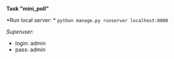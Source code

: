**Task "mini_poll"**

*Run local server: *
`python manage.py runserver localhost:8000`


*Superuser:*
- login: admin
- pass: admin